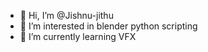 - 👋 Hi, I’m @Jishnu-jithu
- 👀 I’m interested in blender python scripting
- 🌱 I’m currently learning VFX

<!---
Jishnu-jithu/Jishnu-jithu is a ✨ special ✨ repository because its `README.md` (this file) appears on your GitHub profile.
You can click the Preview link to take a look at your changes.
--->
